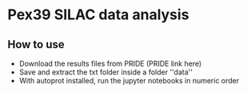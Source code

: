 # Pex39 SILAC data analysis

## How to use
- Download the results files from PRIDE (PRIDE link here)
- Save and extract the txt folder inside a folder ''data''
- With autoprot installed, run the jupyter notebooks in numeric order